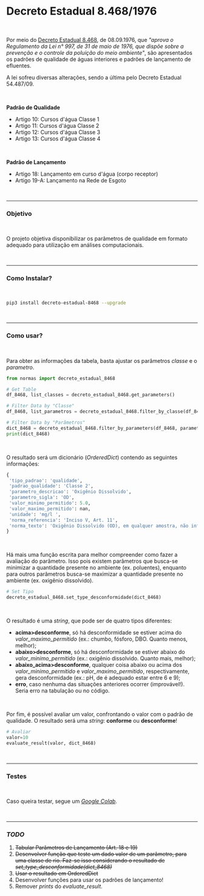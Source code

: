 # Decreto Estadual 8.468/1976

<br>

Por meio do [Decreto Estadual 8.468](https://www.cetesb.sp.gov.br/Institucional/documentos/Dec8468.pdf), de 08.09.1976, que *"aprova o Regulamento da Lei n° 997, de 31 de maio de 1976, que dispõe sobre a prevenção e o controle da poluição do meio ambiente"*, são apresentados os padrões de qualidade de águas interiores e padrões de lançamento de efluentes.

A lei sofreu diversas alterações, sendo a última pelo Decreto Estadual 54.487/09.

<br>

**Padrão de Qualidade**

- Artigo 10: Cursos d'água Classe 1
- Artigo 11: Cursos d'água Classe 2
- Artigo 12: Cursos d'água Classe 3
- Artigo 13: Cursos d'água Classe 4

<br>

**Padrão de Lançamento**

- Artigo 18: Lançamento em curso d'água (corpo receptor)
- Artigo 19-A: Lançamento na Rede de Esgoto

<br>

----

### Objetivo

<br>

O projeto objetiva disponibilizar os parâmetros de qualidade em formato adequado para utilização em análises computacionais.

<br>

----

### Como Instalar?

<br>

```bash
pip3 install decreto-estadual-8468 --upgrade
```

<br>

----

### Como usar?

<br>

Para obter as informações da tabela, basta ajustar os parâmetros *classe* e o *parametro*.

```python
from normas import decreto_estadual_8468

# Get Table
df_8468, list_classes = decreto_estadual_8468.get_parameters()

# Filter Data by "Classe"
df_8468, list_parametros = decreto_estadual_8468.filter_by_classe(df_8468, classe='Classe 2')

# Filter Data by "Parâmetros"
dict_8468 = decreto_estadual_8468.filter_by_parameters(df_8468, parametro='Oxigênio Dissolvido')
print(dict_8468)
```

<br>

O resultado será um dicionário (*OrderedDict*) contendo as seguintes informações:

```python
{
 'tipo_padrao': 'qualidade',
 'padrao_qualidade': 'Classe 2',
 'parametro_descricao': 'Oxigênio Dissolvido',
 'parametro_sigla': 'OD',
 'valor_minimo_permitido': 5.0,
 'valor_maximo_permitido': nan,
 'unidade': 'mg/l ',
 'norma_referencia': 'Inciso V, Art. 11',
 'norma_texto': 'Oxigênio Dissolvido (OD), em qualquer amostra, não inferior a 5 mg/l (cinco miligramas por litro)'
}
 ```

<br>

Há mais uma função escrita para melhor compreender como fazer a avaliação do parâmetro. Isso pois existem parâmetros que busca-se minimizar a quantidade presente no ambiente (ex. poluentes), enquanto para outros parâmetros busca-se maximizar a quantidade presente no ambiente (ex. oxigênio dissolvido).

```python
# Set Tipo
decreto_estadual_8468.set_type_desconformidade(dict_8468)
```

<br>

O resultado é uma *string*, que pode ser de quatro tipos diferentes:

- **acima>desconforme**, só há desconformidade se estiver acima do *valor_maximo_permitido* (ex.: chumbo, fósforo, DBO. Quanto menos, melhor);
- **abaixo>desconforme**, só há desconformidade se estiver abaixo do *valor_minimo_permitido* (ex.: oxigênio dissolvido. Quanto mais, melhor);
- **abaixo_acima>desconforme**, qualquer coisa abaixo ou acima dos *valor_minimo_permitido* e *valor_maximo_permitido*, respectivamente, gera desconformidade (ex.: pH, de é adequado estar entre 6 e 9);
- **erro**, caso nenhuma das situações anteriores ocorrer (improvável!). Seria erro na tabulação ou no código.

<br>

Por fim, é possível avaliar um valor, confrontando o valor com o padrão de qualidade.
O resultado será uma *string*: **conforme** ou **desconforme**!

```python
# Avaliar
valor=10
evaluate_result(valor, dict_8468)
```
<br>

----

### Testes

<br>

Caso queira testar, segue um [*Google Colab*](https://colab.research.google.com/drive/1QZjsB6i8w_BAyMm3z4CB0_liSYOFQpdy?usp=sharing).

<br>

----

### *TODO*

1. <strike>Tabular Parâmetros de Lançamento (Art. 18 e 19)</strike>
2. <strike>Desenvolver função que teste um dado valor de um parâmetro, para uma classe de rio. Faz-se isso considerando o resultado de *set_type_desconformidade(dict_8468)*</strike>
3. <strike>Usar o resultado em OrderedDict</strike>
4. Desenvolver funções para usar os padrões de lançamento!
5. Remover *prints* do *evaluate_result*.

